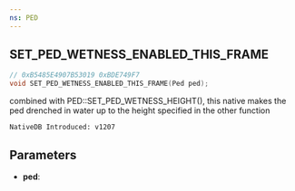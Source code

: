 ```yaml
---
ns: PED
---
```

## SET_PED_WETNESS_ENABLED_THIS_FRAME

```c
// 0xB5485E4907B53019 0xBDE749F7
void SET_PED_WETNESS_ENABLED_THIS_FRAME(Ped ped);
```

combined with PED::SET_PED_WETNESS_HEIGHT(), this native makes the ped drenched in water up to the height specified in the other function

```
NativeDB Introduced: v1207
```

## Parameters
* **ped**:
